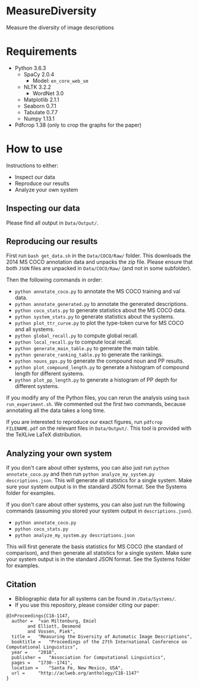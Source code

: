 # MeasureDiversity
Measure the diversity of image descriptions

# Requirements
* Python 3.6.3
  * SpaCy 2.0.4
    * Model: `en_core_web_sm`
  * NLTK 3.2.2
    * WordNet 3.0
  * Matplotlib 2.1.1
  * Seaborn 0.7.1
  * Tabulate 0.7.7
  * Numpy  1.13.1
* Pdfcrop 1.38 (only to crop the graphs for the paper)

# How to use

Instructions to either:

* Inspect our data
* Reproduce our results
* Analyze your own system

## Inspecting our data

Please find all output in `Data/Output/`.

## Reproducing our results

First run `bash get_data.sh` in the `Data/COCO/Raw/` folder. This downloads the 2014 MS COCO annotation data
and unpacks the zip file. Please ensure that both `JSON` files are unpacked in `Data/COCO/Raw/` (and not in some subfolder).

Then the following commands in order:

* `python annotate_coco.py` to annotate the MS COCO training and val data.
* `python annotate_generated.py` to annotate the generated descriptions.
* `python coco_stats.py` to generate statistics about the MS COCO data.
* `python system_stats.py` to generate statistics about the systems.
* `python plot_ttr_curve.py` to plot the type-token curve for MS COCO and all systems.
* `python global_recall.py` to compute global recall.
* `python local_recall.py` to compute local recall.
* `python generate_main_table.py` to generate the main table.
* `python generate_ranking_table.py` to generate the rankings.
* `python nouns_pps.py` to generate the compound noun and PP results.
* `python plot_compound_length.py` to generate a histogram of compound length for different systems.
* `python plot_pp_length.py` to generate a histogram of PP depth for different systems.

If you modify any of the Python files, you can rerun the analysis using `bash run_experiment.sh`.
We commented out the first two commands, because annotating all the data takes a long time.

If you are interested to reproduce our exact figures, run `pdfcrop FILENAME.pdf`
on the relevant files in `Data/Output/`. This tool is provided with the TeXLive
LaTeX distribution.

## Analyzing your own system

If you don't care about other systems, you can also just run `python annotate_coco.py`
and then run `python analyze_my_system.py descriptions.json`. This will generate all statistics for a single system.
Make sure your system output is in the standard JSON format. See the Systems folder for examples.

If you don't care about other systems, you can also just run the following commands (assuming you stored your system output in `descriptions.json`).

* `python annotate_coco.py`
* `python coco_stats.py`
* `python analyze_my_system.py descriptions.json`

This will first generate the basis statistics for MS COCO (the standard of comparison), and then generate all statistics for a single system. Make sure your system output is in the standard JSON format. See the Systems folder for examples.

## Citation

* Bibliographic data for all systems can be found in `/Data/Systems/`.
* If you use this repository, please consider citing our paper:

```
@InProceedings{C18-1147,
  author = 	"van Miltenburg, Emiel
		and Elliott, Desmond
		and Vossen, Piek",
  title = 	"Measuring the Diversity of Automatic Image Descriptions",
  booktitle = 	"Proceedings of the 27th International Conference on Computational Linguistics",
  year = 	"2018",
  publisher = 	"Association for Computational Linguistics",
  pages = 	"1730--1741",
  location = 	"Santa Fe, New Mexico, USA",
  url = 	"http://aclweb.org/anthology/C18-1147"
}
```
